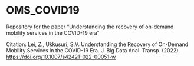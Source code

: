 # OMS_COVID19
Repository for the paper “Understanding the recovery of on-demand mobility services in the COVID-19 era”

Citation:
Lei, Z., Ukkusuri, S.V. Understanding the Recovery of On-Demand Mobility Services in the COVID-19 Era. J. Big Data Anal. Transp. (2022). https://doi.org/10.1007/s42421-022-00051-w
